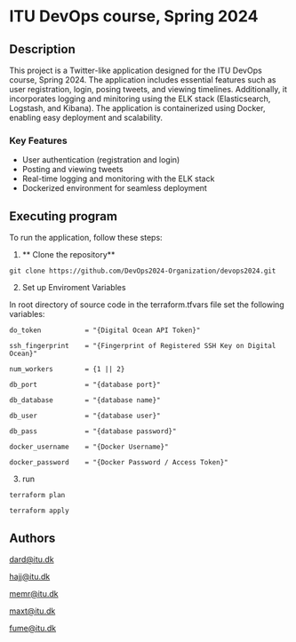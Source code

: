 # ITU DevOps course, Spring 2024

## Description

This project is a Twitter-like application designed for the ITU DevOps course, Spring 2024. The application includes essential features such as user registration, login, posing tweets, and viewing timelines. Additionally, it incorporates logging and minitoring using the ELK stack (Elasticsearch, Logstash, and Kibana). The application is containerized using Docker, enabling easy deployment and scalability.

### Key Features
- User authentication (registration and login)
- Posting and viewing tweets
- Real-time logging and monitoring with the ELK stack
- Dockerized environment for seamless deployment

## Executing program
To run the application, follow these steps:

1. ** Clone the repository**
```
git clone https://github.com/DevOps2024-Organization/devops2024.git
```
2. Set up Enviroment Variables

In root directory of source code in the terraform.tfvars file set the following variables:

```
do_token           = "{Digital Ocean API Token}"

ssh_fingerprint    = "{Fingerprint of Registered SSH Key on Digital Ocean}"

num_workers        = {1 || 2}

db_port            = "{database port}"

db_database        = "{database name}"

db_user            = "{database user}"

db_pass            = "{database password}"

docker_username    = "{Docker Username}"

docker_password    = "{Docker Password / Access Token}"
```

3. run
```
terraform plan
```

```
terraform apply
```

## Authors

dard@itu.dk

hajj@itu.dk

memr@itu.dk

maxt@itu.dk

fume@itu.dk



